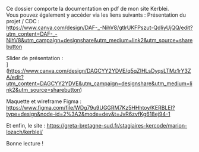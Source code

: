 Ce dossier comporte la documentation en pdf de mon site Kerblei.  
Vous pouvez également y accéder via les liens suivants :
Présentation du projet / CDC :  
https://www.canva.com/design/DAF-_-NihV8/gtlrUKFPszut-QdIiyUjQQ/edit?utm_content=DAF-_-NihV8&utm_campaign=designshare&utm_medium=link2&utm_source=sharebutton  

Slider de présentation :  
](https://www.canva.com/design/DAGCYY2YDVE/q5qZIHLsDyqsLTMz1rY3ZA/edit?utm_content=DAGCYY2YDVE&utm_campaign=designshare&utm_medium=link2&utm_source=sharebutton)  

Maquette et wireframe Figma :  
https://www.figma.com/file/WDg79u9UGGRM7Kz5HHhtoy/KERBLEI?type=design&node-id=2%3A2&mode=dev&t=JvR6zvfKg618ej94-1  

Et enfin, le site : 
https://greta-bretagne-sud.fr/stagiaires-kercode/marion-lozach/kerblei/  

Bonne lecture !

